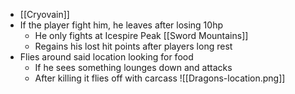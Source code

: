 - [[Cryovain]]
- If the player fight him, he leaves after losing 10hp
	- He only fights at Icespire Peak [[Sword Mountains]]
	- Regains his lost hit points after players long rest
- Flies around said location looking for food
	- If he sees something lounges down and attacks
	- After killing it flies off with carcass
![[Dragons-location.png]]